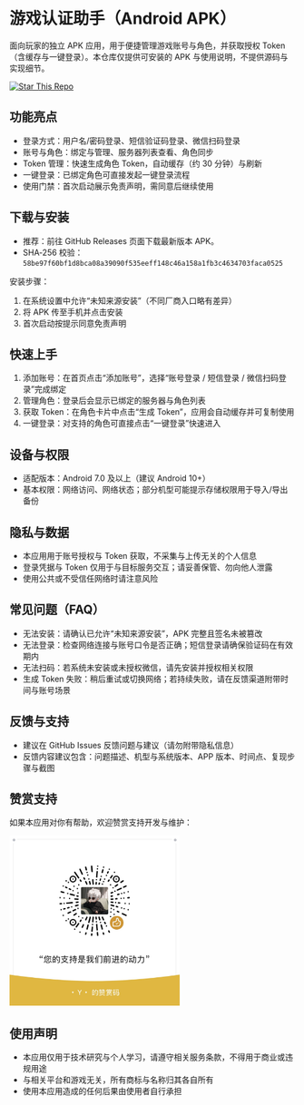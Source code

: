 # 游戏认证助手（Android APK）

面向玩家的独立 APK 应用，用于便捷管理游戏账号与角色，并获取授权 Token（含缓存与一键登录）。本仓库仅提供可安装的 APK 与使用说明，不提供源码与实现细节。

[![Star This Repo](https://img.shields.io/badge/Star-如果觉得有用-ffcc00?logo=github)](#)

## 功能亮点

- 登录方式：用户名/密码登录、短信验证码登录、微信扫码登录
- 账号与角色：绑定与管理、服务器列表查看、角色同步
- Token 管理：快速生成角色 Token，自动缓存（约 30 分钟）与刷新
- 一键登录：已绑定角色可直接发起一键登录流程
- 使用门禁：首次启动展示免责声明，需同意后继续使用

## 下载与安装

- 推荐：前往 GitHub Releases 页面下载最新版本 APK。
- SHA‑256 校验：`58be97f60bf1d8bca08a39090f535eeff148c46a158a1fb3c4634703faca0525`

安装步骤：

1) 在系统设置中允许“未知来源安装”（不同厂商入口略有差异）
2) 将 APK 传至手机并点击安装
3) 首次启动按提示同意免责声明

## 快速上手

1) 添加账号：在首页点击“添加账号”，选择“账号登录 / 短信登录 / 微信扫码登录”完成绑定
2) 管理角色：登录后会显示已绑定的服务器与角色列表
3) 获取 Token：在角色卡片中点击“生成 Token”，应用会自动缓存并可复制使用
4) 一键登录：对支持的角色可直接点击“一键登录”快速进入

## 设备与权限

- 适配版本：Android 7.0 及以上（建议 Android 10+）
- 基本权限：网络访问、网络状态；部分机型可能提示存储权限用于导入/导出备份

## 隐私与数据

- 本应用用于账号授权与 Token 获取，不采集与上传无关的个人信息
- 登录凭据与 Token 仅用于与目标服务交互；请妥善保管、勿向他人泄露
- 使用公共或不受信任网络时请注意风险

## 常见问题（FAQ）

- 无法安装：请确认已允许“未知来源安装”，APK 完整且签名未被篡改
- 无法登录：检查网络连接与账号口令是否正确；短信登录请确保验证码在有效期内
- 无法扫码：若系统未安装或未授权微信，请先安装并授权相关权限
- 生成 Token 失败：稍后重试或切换网络；若持续失败，请在反馈渠道附带时间与账号场景

## 反馈与支持

- 建议在 GitHub Issues 反馈问题与建议（请勿附带隐私信息）
- 反馈内容建议包含：问题描述、机型与系统版本、APP 版本、时间点、复现步骤与截图

## 赞赏支持

如果本应用对你有帮助，欢迎赞赏支持开发与维护：

<img src="./img.png" alt="赞赏码" width="300" />

## 使用声明

- 本应用仅用于技术研究与个人学习，请遵守相关服务条款，不得用于商业或违规用途
- 与相关平台和游戏无关，所有商标与名称归其各自所有
- 使用本应用造成的任何后果由使用者自行承担
